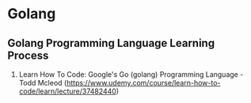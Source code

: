 # Golang

## Golang Programming Language Learning Process
1. Learn How To Code: Google's Go (golang) Programming Language - Todd Mcleod (https://www.udemy.com/course/learn-how-to-code/learn/lecture/37482440)
